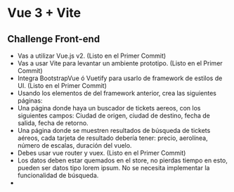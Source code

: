 # Vue 3 + Vite
## Challenge Front-end
- Vas a utilizar Vue.js v2. (Listo en el Primer Commit)
- Vas a usar Vite para levantar un ambiente prototipo. (Listo en el Primer Commit)
- Integra BootstrapVue ó Vuetify para usarlo de framework de estilos de UI. (Listo en el Primer Commit)
- Usando los elementos de del framework anterior, crea las siguientes páginas:
- Una página donde haya un buscador de tickets aereos, con los siguientes campos: Ciudad de origen, ciudad de destino, fecha de salida, fecha de retorno.
- Una página donde se muestren resultados de búsqueda de tickets aéreos, cada tarjeta de resultado debería tener: precio, aerolínea, número de escalas, duración del vuelo.
- Debes usar vue router y vuex. (Listo en el Primer Commit)
- Los datos deben estar quemados en el store, no pierdas tiempo en esto, pueden ser datos tipo lorem ipsum. No se necesita implementar la funcionalidad de búsqueda.
- 
